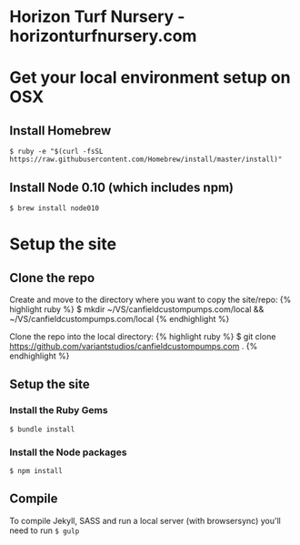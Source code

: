 # Horizon Turf Nursery - horizonturfnursery.com

# Get your local environment setup on OSX

## Install Homebrew

`$ ruby -e "$(curl -fsSL https://raw.githubusercontent.com/Homebrew/install/master/install)"`

## Install Node 0.10 (which includes npm)

`$ brew install node010`



# Setup the site

## Clone the repo

Create and move to the directory where you want to copy the site/repo:
{% highlight ruby %} $ mkdir ~/VS/canfieldcustompumps.com/local && ~/VS/canfieldcustompumps.com/local {% endhighlight %}

Clone the repo into the local directory:
{% highlight ruby %} $ git clone https://github.com/variantstudios/canfieldcustompumps.com . {% endhighlight %}

## Setup the site

### Install the Ruby Gems
`$ bundle install`

### Install the Node packages
`$ npm install`

## Compile 

To compile Jekyll, SASS and run a local server (with browsersync) you'll need to run `$ gulp`